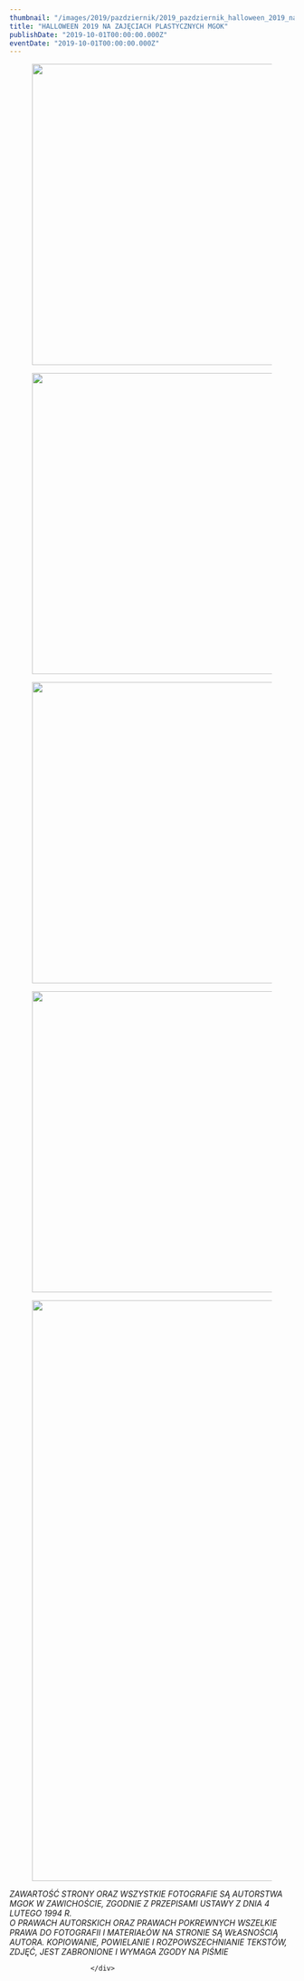```yaml
---
thumbnail: "/images/2019/pazdziernik/2019_pazdziernik_halloween_2019_na_zaj_ciach_plastycznych_mgok_2019_10_halloween_2019_na_zaj_ciach_plastycznych_mgok_HA1.jpg"
title: "HALLOWEEN 2019 NA ZAJĘCIACH PLASTYCZNYCH MGOK"
publishDate: "2019-10-01T00:00:00.000Z"
eventDate: "2019-10-01T00:00:00.000Z"
---
```


<div class="entry-content">
							
							
<figure class="wp-block-image"><img fetchpriority="high" decoding="async" width="800" height="531" src="/images/2019/pazdziernik/2019_pazdziernik_halloween_2019_na_zaj_ciach_plastycznych_mgok_2019_10_halloween_2019_na_zaj_ciach_plastycznych_mgok_HA1.jpg" alt="" class="wp-image-6992" srcset="/images/2019/pazdziernik/2019_pazdziernik_halloween_2019_na_zaj_ciach_plastycznych_mgok_2019_10_halloween_2019_na_zaj_ciach_plastycznych_mgok_HA1.jpg 800w, /images/2019/pazdziernik/HA1-300x199.jpg 300w, /images/2019/pazdziernik/HA1-768x510.jpg 768w" sizes="(max-width: 800px) 100vw, 800px"></figure>



<figure class="wp-block-image"><img decoding="async" width="800" height="531" src="/images/2019/pazdziernik/2019_pazdziernik_halloween_2019_na_zaj_ciach_plastycznych_mgok_2019_10_halloween_2019_na_zaj_ciach_plastycznych_mgok_HA2.jpg" alt="" class="wp-image-6993" srcset="/images/2019/pazdziernik/2019_pazdziernik_halloween_2019_na_zaj_ciach_plastycznych_mgok_2019_10_halloween_2019_na_zaj_ciach_plastycznych_mgok_HA2.jpg 800w, /images/2019/pazdziernik/HA2-300x199.jpg 300w, /images/2019/pazdziernik/HA2-768x510.jpg 768w" sizes="(max-width: 800px) 100vw, 800px"></figure>



<figure class="wp-block-image"><img decoding="async" width="800" height="531" src="/images/2019/pazdziernik/2019_pazdziernik_halloween_2019_na_zaj_ciach_plastycznych_mgok_2019_10_halloween_2019_na_zaj_ciach_plastycznych_mgok_HA3.jpg" alt="" class="wp-image-6994" srcset="/images/2019/pazdziernik/2019_pazdziernik_halloween_2019_na_zaj_ciach_plastycznych_mgok_2019_10_halloween_2019_na_zaj_ciach_plastycznych_mgok_HA3.jpg 800w, /images/2019/pazdziernik/HA3-300x199.jpg 300w, /images/2019/pazdziernik/HA3-768x510.jpg 768w" sizes="(max-width: 800px) 100vw, 800px"></figure>



<figure class="wp-block-image"><img loading="lazy" decoding="async" width="800" height="531" src="/images/2019/pazdziernik/2019_pazdziernik_halloween_2019_na_zaj_ciach_plastycznych_mgok_2019_10_halloween_2019_na_zaj_ciach_plastycznych_mgok_HA4.jpg" alt="" class="wp-image-6995" srcset="/images/2019/pazdziernik/2019_pazdziernik_halloween_2019_na_zaj_ciach_plastycznych_mgok_2019_10_halloween_2019_na_zaj_ciach_plastycznych_mgok_HA4.jpg 800w, /images/2019/pazdziernik/HA4-300x199.jpg 300w, /images/2019/pazdziernik/HA4-768x510.jpg 768w" sizes="(max-width: 800px) 100vw, 800px"></figure>



<figure class="wp-block-image"><img loading="lazy" decoding="async" width="680" height="1024" src="/images/2019/pazdziernik/2019_pazdziernik_halloween_2019_na_zaj_ciach_plastycznych_mgok_2019_10_halloween_2019_na_zaj_ciach_plastycznych_mgok_HA5-680x1024.jpg" alt="" class="wp-image-6996" srcset="/images/2019/pazdziernik/2019_pazdziernik_halloween_2019_na_zaj_ciach_plastycznych_mgok_2019_10_halloween_2019_na_zaj_ciach_plastycznych_mgok_HA5-680x1024.jpg 680w, /images/2019/pazdziernik/HA5-199x300.jpg 199w, /images/2019/pazdziernik/HA5-768x1156.jpg 768w, /images/2019/pazdziernik/HA5.jpg 800w" sizes="(max-width: 680px) 100vw, 680px"></figure>



<p><em>ZAWARTOŚĆ STRONY ORAZ WSZYSTKIE FOTOGRAFIE SĄ AUTORSTWA MGOK W ZAWICHOŚCIE, ZGODNIE Z PRZEPISAMI USTAWY Z DNIA 4 LUTEGO 1994 R.<br>O PRAWACH AUTORSKICH ORAZ PRAWACH POKREWNYCH WSZELKIE PRAWA DO FOTOGRAFII I MATERIAŁÓW NA STRONIE SĄ WŁASNOŚCIĄ AUTORA. KOPIOWANIE, POWIELANIE I ROZPOWSZECHNIANIE TEKSTÓW, ZDJĘĆ, JEST ZABRONIONE I WYMAGA ZGODY NA PIŚMIE</em></p>
						
						</div>
